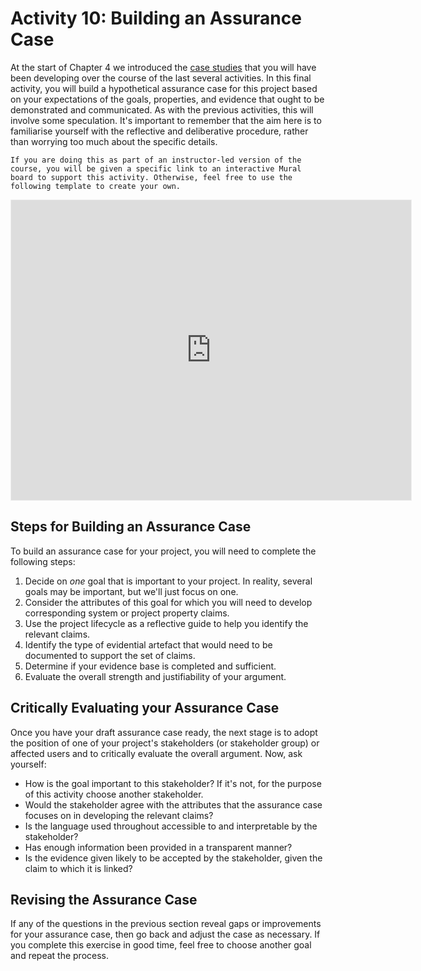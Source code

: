 # Activity 10: Building an Assurance Case

At the start of Chapter 4 we introduced the [case studies](../chapter4/case_studies.md) that you will have been developing over the course of the last several activities.
In this final activity, you will build a hypothetical assurance case for this project based on your expectations of the goals, properties, and evidence that ought to be demonstrated and communicated.
As with the previous activities, this will involve some speculation.
It's important to remember that the aim here is to familiarise yourself with the reflective and deliberative procedure, rather than worrying too much about the specific details.

```{admonition} Mural
If you are doing this as part of an instructor-led version of the course, you will be given a specific link to an interactive Mural board to support this activity. Otherwise, feel free to use the following template to create your own.
```

<iframe src='https://app.mural.co/embed/258f61aa-0e34-4774-87fe-730f3ab56599'
        width='100%'
        height='480px'
        style='min-width: 640px; min-height: 480px; background-color: #f4f4f4; border: 1px solid #efefef'
        sandbox='allow-same-origin allow-scripts allow-modals allow-popups allow-popups-to-escape-sandbox'>
</iframe>

## Steps for Building an Assurance Case

To build an assurance case for your project, you will need to complete the following steps:

1. Decide on *one* goal that is important to your project. In reality, several goals may be important, but we'll just focus on one.
2. Consider the attributes of this goal for which you will need to develop corresponding system or project property claims.
3. Use the project lifecycle as a reflective guide to help you identify the relevant claims.
4. Identify the type of evidential artefact that would need to be documented to support the set of claims. 
5. Determine if your evidence base is completed and sufficient.
6. Evaluate the overall strength and justifiability of your argument.

## Critically Evaluating your Assurance Case

Once you have your draft assurance case ready, the next stage is to adopt the position of one of your project's stakeholders (or stakeholder group) or affected users and to critically evaluate the overall argument.
Now, ask yourself:

- How is the goal important to this stakeholder? If it's not, for the purpose of this activity choose another stakeholder.
- Would the stakeholder agree with the attributes that the assurance case focuses on in developing the relevant claims?
- Is the language used throughout accessible to and interpretable by the stakeholder?
- Has enough information been provided in a transparent manner?
- Is the evidence given likely to be accepted by the stakeholder, given the claim to which it is linked?

## Revising the Assurance Case

If any of the questions in the previous section reveal gaps or improvements for your assurance case, then go back and adjust the case as necessary.
If you complete this exercise in good time, feel free to choose another goal and repeat the process.
